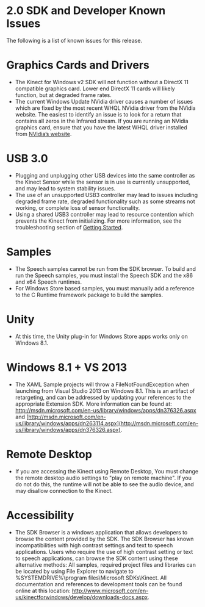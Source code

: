 2.0 SDK and Developer Known Issues  
==================================  

The following is a list of known issues for this release.  

<span id="ID4EO"></span>

Graphics Cards and Drivers  
==========================  

-   The Kinect for Windows v2 SDK will not function without a DirectX 11 compatible graphics card. Lower end DirectX 11 cards will likely function, but at degraded frame rates.  
-   The current Windows Update NVidia driver causes a number of issues which are fixed by the most recent WHQL NVidia driver from the NVidia website. The easiest to identify an issue is to look for a return that contains all zeros in the Infrared stream. If you are running an NVidia graphics card, ensure that you have the latest WHQL driver installed from [NVidia’s website](http://www.nvidia.com/download/driverResults.aspx/75992/en-us).  

<span id="ID4E5"></span>

USB 3.0  
=======  

-   Plugging and unplugging other USB devices into the same controller as the Kinect Sensor while the sensor is in use is currently unsupported, and may lead to system stability issues.  
-   The use of an unsupported USB3 controller may lead to issues including degraded frame rate, degraded functionality such as some streams not working, or complete loss of sensor functionality.  
-   Using a shared USB3 controller may lead to resource contention which prevents the Kinect from initializing. For more information, see the troubleshooting section of [Getting Started](Getting_Started.md).  

<span id="ID4EQB"></span>

Samples  
=======  

-   The Speech samples cannot be run from the SDK browser. To build and run the Speech samples, you must install the Speech SDK and the x86 and x64 Speech runtimes.  
-   For Windows Store based samples, you must manually add a reference to the C Runtime framework package to build the samples.  

<span id="ID4E3B"></span>

Unity  
=====  

-   At this time, the Unity plug-in for Windows Store apps works only on Windows 8.1.  

<span id="ID4EGC"></span>

Windows 8.1 + VS 2013  
=====================  

-   The XAML Sample projects will throw a FileNotFoundException when launching from Visual Studio 2013 on Windows 8.1. This is an artifact of retargeting, and can be addressed by updating your references to the appropriate Extension SDK. More information can be found at: <http://msdn.microsoft.com/en-us/library/windows/apps/dn376326.aspx> and [http://msdn.microsoft.com/en-us/library/windows/apps/dn263114.aspx](http://msdn.microsoft.com/en-us/library/windows/apps/dn376326.aspx).  

<span id="ID4EXC"></span>

Remote Desktop  
==============  

-   If you are accessing the Kinect using Remote Desktop, You must change the remote desktop audio settings to "play on remote machine". If you do not do this, the runtime will not be able to see the audio device, and may disallow connection to the Kinect.  

<span id="ID4EBD"></span>

Accessibility  
=============  

-   The SDK Browser is a windows application that allows developers to browse the content provided by the SDK. The SDK Browser has known incompatibilities with high contrast settings and text to speech applications. Users who require the use of high contrast setting or text to speech applications, can browse the SDK content using these alternative methods: All samples, required project files and libraries can be located by using File Explorer to navigate to %SYSTEMDRIVE%\\program files\\Microsoft SDKs\\Kinect. All documentation and references to development tools can be found online at this location: <http://www.microsoft.com/en-us/kinectforwindows/develop/downloads-docs.aspx>.  



<!--Please do not edit the data in the comment block below.-->
<!--
TOCTitle : 2.0 SDK and Developer Known Issues
RLTitle : 2.0 SDK and Developer Known Issues
KeywordA : O:Microsoft.Kinect.k4w_relnotes_2pt0
KeywordA : 56c42e24-d233-8c6c-3825-981c219e8087
KeywordK : 2.0 SDK and Developer Known Issues
KeywordK : release notes, known issues
AssetID : 56c42e24-d233-8c6c-3825-981c219e8087
Locale : en-us
CommunityContent : 1
TopicType : kbOrient
DocSet : K4Wv2
ProjType : K4Wv2Proj
Technology : Kinect for Windows
Product : Kinect for Windows SDK v2
productversion : 20
-->
